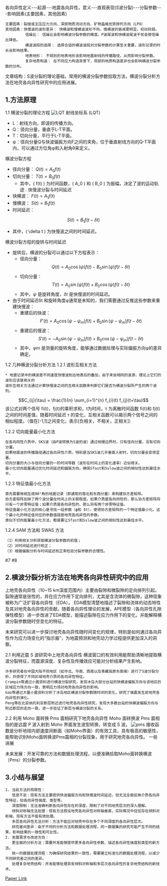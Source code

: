  ## 
各向异性定义---起源---地震各向异性，意义---直观表现(S波分裂)---分裂参数---影响因素(主要因素，其他因素)
```
主要因素：裂缝或主压应力方向、深部物质流动方向、矿物晶格优势排列方向（LPO）
其他因素：快慢波的波形差异： 快横波和慢横波波形不同，慢横波的衰减更明显，初动较弱。
         信噪比： 信噪比会影响横波分裂参数的精度。P波尾波和快横波尾波干扰会使信噪比降低。
         横波波段的选择： 选择合适的横波波段对分裂参数的计算至关重要，波形记录的时长会影响结果。
         地表地形： 不规则的地表地形会影响地震射线的传播路径，从而影响分裂参数。
         复杂地质构造： 在不同应力构造背景下，局部的地质构造差异也会影响横波分裂参数的分布。

```
文章结构：S波分裂的理论基础，常用的横波分裂参数拾取方法，横波分裂分析方法在地壳各向异性研究中的应用进展。

## 1.方法原理
1.1 横波分裂的理论方程
![LQT](https://github.com/user-attachments/assets/55f0027e-a2df-4e02-8333-0c8d731b7369)
射线坐标系 (LQT)
- L：射线方向，即波的传播方向。
- Q：径向分量，垂直于L-T平面。
- T：切向分量，平行于L-T平面。
- ψ：径向分量Q与快波偏振方向F之间的夹角，位于垂直射线方向的Q-T平面内，可以通过方位角φ和入射角θ来定义。

横波分裂方程
- 径向分量：
  $Q(t) = A_0 f(t)$
- 切向分量：
  $T(t) = B_0 f(t)$
  - 其中，\( f(t) \) 为时间函数，\( A_0 \) 和 \( B_0 \) 为振幅，决定了波的运动轨迹
. 快慢波分裂与时间延迟
- 快横波：
  $F(t) = A_1 f(t)$
- 慢横波：
  $S(t) = B_1 f(t)$
- 时间延迟：

$$  S(t) = B_1 f(t - \delta t) $$
  - 其中，\( \delta t \) 为快慢波之间的时间延迟。

 横波分裂方程的旋转与时间延迟
- 旋转后，横波的分裂可以通过以下方程表示：
  - 径向分量：
    $$Q(t) = A_0 \cos(\psi) f(t) - B_0 \sin(\psi) f(t - \delta t)$$
  - 切向分量：
    $$T(t) = A_0 \sin(\psi) f(t) + B_0 \cos(\psi) f(t - \delta t)$$
  - 其中，$\psi$ 是旋转角度，$\delta t$ 是快慢波的时间延迟。
- 由于时间延迟δt 和旋转角度φ通常是未知的，我们需要通过反推这些参数来重建快慢波：
  - 重建后的快波：
    $$F'(t) = A_0 \cos(\psi - \psi_m) f(t) + B_0 \sin(\psi - \psi_m) f(t - \delta t)$$
  - 重建后的慢波：
    $$S'(t) = -A_0 \sin(\psi - \psi_m) f(t) + B_0 \cos(\psi - \psi_m) f(t - \delta t)$$
  - 其中，φm 是测量的旋转角度，能够通过数据处理与实际偏振方向φ的差异确定。
  
1.2 几种横波分裂分析方法
1.2.1 波形互相关方法
```
* 地震记录中的横波是不同速度快慢波到达地表后的叠加，由于来自相同的波源，理论上它们的波形应该是相关的
波形互相关方法通过计算快慢波之间的互相关函数来判断它们是否为横波分裂所产生的两个波列。
```
 $$C_{ij}(\tau) = \frac{1}{n} \sum_{i=1}^{n} f_{i}(t) f_{j}(t+\tau)$$
 该公式对两个信号 fi(t)，fj(t)的乘积求和，t为时间，τ 为离散时间函数 fi(t)和 fj(t)之间的时间差值，随着时间延迟 τ 的变化，互相关函数可以揭示两个信号之间的相似程度。（值在[-1,1]之间变化，表示[负相关，不相关，正相关]）

1.2.2 切向能量最小化方法
```
在各向同性介质中，SKS波（由P波转换为S波的波）通过核幔边界时，只有径向分量，没有切向分量。
如果地震波的传播路径通过各向异性介质，特别是当SKS波几乎垂直入射时，切向分量会变得显著。
切向分量的大小与径向分量的一阶时间导数（波形在时间上的变化速率）近似相关。
最小化切向能量通过优化时间延迟和偏振方向，确保Sfast和Sslow波之间的相似性达到最佳水平。
```

1.2.3 特征值最小化方法 
```
首先需要用相互成90°角的地震记录（即通常的南北和东西分量）来构建协方差矩阵。
协方差矩阵反映了两个波分量在时间上的关联程度。如果介质是各向同性的，那么协方差矩阵将只有一个非零特征值；如果介质是各向异性的，那么将有两个非零特征值。
特征值最小化方法的核心是寻找一组参数（ϕ和 δt），使得协方差矩阵的一个特征值最小化。这个最小化的特征值对应的参数值就是地壳各向异性的参数。
类似于切向能量最小化方法，都是要让Sfast和Sslow波之间的相似性达到最佳水平。
```
1.2.4 SAM 方法和 SWAS 方法
```
（1）利用相关分析获取横波分裂参数的初值；
（2）对时间延迟进行校正；
（3）根据偏振分析与时间延迟校正来检验分裂参数的合理性。 
```
#7 #8
## 2.横波分裂分析方法在地壳各向异性研究中的应用 

上地壳各向异性（10~15 km深度范围内）主要由裂隙和微裂隙的定向排列引起。裂隙通常是张性的，并在应力作用下定向排列，尤其是含流体的微裂隙，这种现象被称为广泛扩容各向异性（EDA）。
EDA模型清楚地描述了裂隙和流体的动态特性及其对地壳各向异性的贡献。随着各向异性理论的发展，APE模型（各向异性孔隙弹性模型）进一步改进了EDA模型，能描述裂隙在应力作用下的变化，并能解释横波分裂参数随时空变化的特征。

未来研究可以进一步探讨地壳各向异性随时间变化的规律，特别是如何通过各向异性作为应力场变化的“指示器”，为地震预测和地壳动力学过程提供更加深入的洞察。

2.1 利用近震 S 波研究中上地壳各向异性 
横波窗口的有效利用能帮助清晰地提取横波分裂特征，而震源深度、复杂性及传播效应可能对分析结果产生影响。
```
许多研究者在中国大陆不同地区（如华北、华南、西南以及青藏高原东南缘）进行了S波分裂分析，并获得了不同区域地壳介质的各向异性特征。
Crampin等通过小震资料进行横波分裂研究，发现冰岛大部分台站的快横波偏振方向与该地区的区域应力场方向一致，表明应力场对地壳各向异性的影响。
Gao等通过大量小震资料分析了冰岛地区横波分裂参数随时间的变化，研究了强震发生前地壳各向异性的演化。
Peng等在北安纳托利亚断层附近进行地壳各向异性研究，发现大多数台站的快横波偏振方向与附近断层的走向一致，进一步验证了断层与横波分裂的关系。
```
2.2 利用 Moho 面转换 Pms 震相研究下地壳各向异性 
Moho 面转换波 Pms 震相指的是远震 P 波入射到 Moho 界面发生波型转换，转变成 S 波。
![pms](https://github.com/user-attachments/assets/7f861516-921d-4220-9c67-ce6defb9b34f)
接收函数是分析地球内部速度间断面（如Moho界面）的有效工具，具有极高的敏感性，能帮助识别Moho面转换波Pms震相的分裂现象，用于研究地壳各向异性。
一些进展

未来发展：开发可靠的方法和数据处理流程，以便准确拾取Moho面转换横波（Pms）的分裂参数。

## 3.小结与展望 
```
1. 当前方法的局限性：
   信息不足：现有方法主要提供快波偏振方向和快慢波时间延迟，但无法全面反映介质各向异性特征，如各向异性强度、类型等。
   深度限制：无法准确判断各向异性存在的深度，限制了对不同地壳层次的深入理解。
   倾斜对称轴无法处理：现有方法假设地壳各向异性对称轴垂直，实际情况中往往存在倾斜对称轴，现有方法不能有效处理。
   多层各向异性无法分析：方法不能应对地壳中存在多个不同深度的各向异性层次。
   研究者间差异：由于不同的分析方法和数据处理流程，同一数据集的研究可能产生不同的结果，影响结果的一致性和可比性。
2. 发展需求与改进方向：
   更全面的分析方法：需要开发能够提供更多各向异性参数、描述各向异性强度和类型的新方法。
   统一的数据处理流程：为确保研究结果的一致性，需要建立标准化的数据处理流程，以减少不同研究者之间的差异。
   处理复杂地壳结构：开发能够处理具有倾斜对称轴和多层次各向异性的复杂地壳结构的新技术。

```





[Paper Link]()